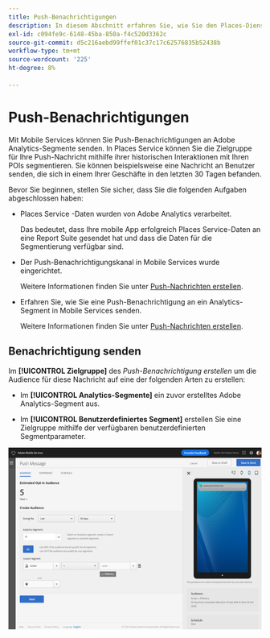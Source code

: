 ```yaml
---
title: Push-Benachrichtigungen
description: In diesem Abschnitt erfahren Sie, wie Sie den Places-Dienst mit Push-Benachrichtigungen verwenden.
exl-id: c094fe9c-6148-45ba-850a-f4c520d3362c
source-git-commit: d5c216aebd99ffef01c37c17c62576835b52438b
workflow-type: tm+mt
source-wordcount: '225'
ht-degree: 8%

---
```


# Push-Benachrichtigungen 

Mit Mobile Services können Sie Push-Benachrichtigungen an Adobe Analytics-Segmente senden. In Places Service können Sie die Zielgruppe für Ihre Push-Nachricht mithilfe ihrer historischen Interaktionen mit Ihren POIs segmentieren. Sie können beispielsweise eine Nachricht an Benutzer senden, die sich in einem Ihrer Geschäfte in den letzten 30 Tagen befanden.

Bevor Sie beginnen, stellen Sie sicher, dass Sie die folgenden Aufgaben abgeschlossen haben:

* Places Service -Daten wurden von Adobe Analytics verarbeitet.

  Das bedeutet, dass Ihre mobile App erfolgreich Places Service-Daten an eine Report Suite gesendet hat und dass die Daten für die Segmentierung verfügbar sind.

* Der Push-Benachrichtigungskanal in Mobile Services wurde eingerichtet.

  Weitere Informationen finden Sie unter [Push-Nachrichten erstellen](https://experienceleague.adobe.com/docs/discontinued/using/mobile-services.html).

* Erfahren Sie, wie Sie eine Push-Benachrichtigung an ein Analytics-Segment in Mobile Services senden.

  Weitere Informationen finden Sie unter [Push-Nachrichten erstellen](https://experienceleague.adobe.com/docs/discontinued/using/mobile-services.html).

## Benachrichtigung senden

Im **[!UICONTROL Zielgruppe]** des *Push-Benachrichtigung erstellen* um die Audience für diese Nachricht auf eine der folgenden Arten zu erstellen:

* Im **[!UICONTROL Analytics-Segmente]** ein zuvor erstelltes Adobe Analytics-Segment aus.

* Im **[!UICONTROL Benutzerdefiniertes Segment]** erstellen Sie eine Zielgruppe mithilfe der verfügbaren benutzerdefinierten Segmentparameter.

![Push-Nachrichten einrichten](/help/assets/push-set-up.png)
